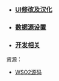 - ### [UI修改及汉化](./UI修改及汉化/README.md)

- ### [数据源设置](./DB/datasource-setting.md)

- ### [开发相关]()

资源：
- [WSO2源码](http://wso2.github.io/)